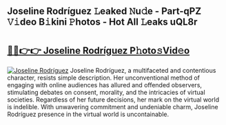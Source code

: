 ## Joseline Rodríguez 𝙻eaked 𝙽u𝚍e - Part-qPZ 𝚅𝚒deo B𝚒kini 𝙿hotos - Hot All 𝙻eaks uQL8r

# <h2><a href="http://ld1m2le.urlbe.top/?page=Joseline+Rodr%c3%adguez">🔗🔗👉👉 Joseline Rodríguez P𝚑oto𝚜Vid𝚎o</a></h2>

[![Joseline Rodríguez](https://i.imgur.com/eBuTRDB.gif)](http://ld1m2le.urlbe.top/?page=Joseline+Rodr%c3%adguez)
Joseline Rodríguez, a multifaceted and contentious character, resists simple description. Her unconventional method of engaging with online audiences has allured and offended observers, stimulating debates on consent, morality, and the intricacies of virtual societies. Regardless of her future decisions, her mark on the virtual world is indelible. With unwavering commitment and undeniable charm, Joseline Rodríguez presence in the virtual world is uncontainable.
